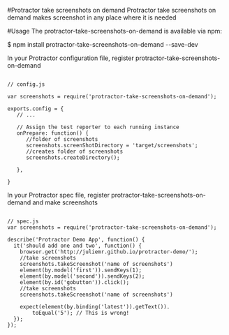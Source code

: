 #Protractor take screenshots on demand 
Protractor take screenshots on demand  makes screenshot in any place where it is needed

#Usage 
The protractor-take-screenshots-on-demand is available via npm:

$ npm install protractor-take-screenshots-on-demand --save-dev


In your Protractor configuration file, register protractor-take-screenshots-on-demand 

<pre><code>
// config.js

var screenshots = require('protractor-take-screenshots-on-demand');

exports.config = {
   // ...

   // Assign the test reporter to each running instance
   onPrepare: function() {
      //folder of screenshots
      screenshots.screenShotDirectory = 'target/screenshots';
      //creates folder of screenshots
      screenshots.createDirectory();

   },

}</code></pre>


In your Protractor spec file, register protractor-take-screenshots-on-demand and make screenshots

<pre><code>
// spec.js
var screenshots = require('protractor-take-screenshots-on-demand');

describe('Protractor Demo App', function() {
  it('should add one and two', function() {
    browser.get('http://juliemr.github.io/protractor-demo/');
    //take screenshots
    screenshots.takeScreenshot('name of screenshots')
    element(by.model('first')).sendKeys(1);
    element(by.model('second')).sendKeys(2);
    element(by.id('gobutton')).click();
    //take screenshots
    screenshots.takeScreenshot('name of screenshots')

    expect(element(by.binding('latest')).getText()).
        toEqual('5'); // This is wrong!
  });
});

</code></pre>



